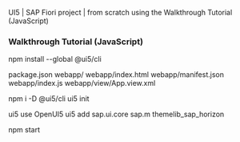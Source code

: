 UI5 | SAP Fiori project | from scratch using the Walkthrough Tutorial (JavaScript)

### Walkthrough Tutorial (JavaScript)

npm install --global @ui5/cli

package.json
webapp/
webapp/index.html
webapp/manifest.json
webapp/index.js
webapp/view/App.view.xml

npm i -D @ui5/cli
ui5 init

ui5 use OpenUI5
ui5 add sap.ui.core sap.m themelib_sap_horizon

npm start